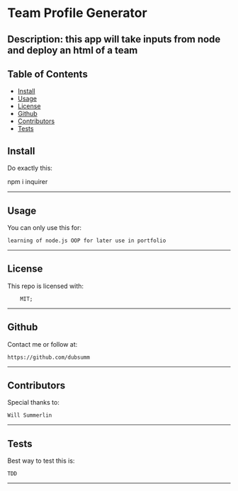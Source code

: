 # Team Profile Generator

## Description: this app will take inputs from node and deploy an html of a team

## Table of Contents

- [Install](#install)
- [Usage](#usage)
- [License](#license)
- [Github](#github)
- [Contributors](#contributors)
- [Tests](#tests)

## Install 

Do exactly this:

   npm i inquirer 

______________________________________________

## Usage

You can only use this for:

    learning of node.js OOP for later use in portfolio

______________________________________________

## License

This repo is licensed with:

        MIT;

______________________________________________

## Github

Contact me or follow at:

    https://github.com/dubsumm

______________________________________________

## Contributors

Special thanks to:

    Will Summerlin

______________________________________________

## Tests

Best way to test this is:

    TDD

______________________________________________

